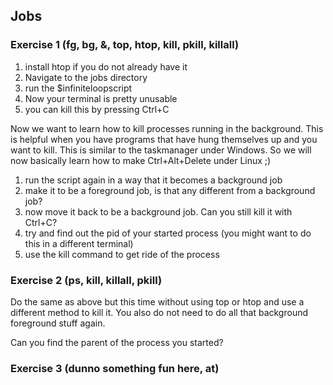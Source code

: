 ## Jobs

### Exercise 1 (fg, bg, &, top, htop, kill, pkill, killall)

1. install htop if you do not already have it
2. Navigate to the jobs directory
3. run the $infiniteloopscript 
4. Now your terminal is pretty unusable
5. you can kill this by pressing Ctrl+C

Now we want to learn how to kill processes running in the background. This is helpful when you have programs that have hung themselves up and you want to kill. This is similar to the taskmanager under Windows. So we will now basically learn how to make Ctrl+Alt+Delete under Linux ;)

1. run the script again in a way that it becomes a background job
2. make it to be a foreground job, is that any different from a background job?
3. now move it back to be a background job. Can you still kill it with Ctrl+C?
4. try and find out the pid of your started process (you might want to do this in a different terminal)
5. use the kill command to get ride of the process

### Exercise 2  (ps, kill, killall, pkill)

Do the same as above but this time without using top or htop and use a different method to kill it. You also do not need to do all that background foreground stuff again.

Can you find the parent of the process you started?

### Exercise 3 (dunno something fun here, at)
